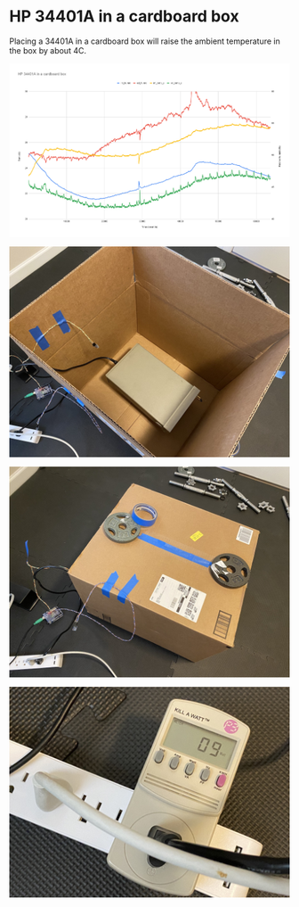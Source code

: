 # HP 34401A in a cardboard box

Placing a 34401A in a cardboard box will raise the ambient temperature in the box by about 4C.

![](graph.png)

![](IMG_1609.jpg)

![](IMG_1608.jpg)

![](IMG_1610.jpg)
